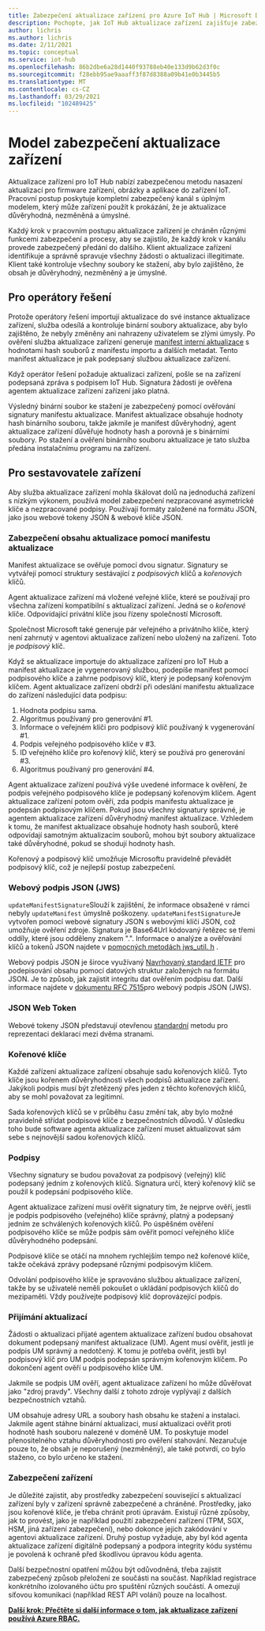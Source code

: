 ```yaml
---
title: Zabezpečení aktualizace zařízení pro Azure IoT Hub | Microsoft Docs
description: Pochopte, jak IoT Hub aktualizace zařízení zajišťuje zabezpečené aktualizace zařízení.
author: lichris
ms.author: lichris
ms.date: 2/11/2021
ms.topic: conceptual
ms.service: iot-hub
ms.openlocfilehash: 86b2dbe6a28d1440f93788eb40e133d9b62d3f0c
ms.sourcegitcommit: f28ebb95ae9aaaff3f87d8388a09b41e0b3445b5
ms.translationtype: MT
ms.contentlocale: cs-CZ
ms.lasthandoff: 03/29/2021
ms.locfileid: "102489425"
---
```

# <a name="device-update-security-model"></a>Model zabezpečení aktualizace zařízení

Aktualizace zařízení pro IoT Hub nabízí zabezpečenou metodu nasazení aktualizací pro firmware zařízení, obrázky a aplikace do zařízení IoT. Pracovní postup poskytuje kompletní zabezpečený kanál s úplným modelem, který může zařízení použít k prokázání, že je aktualizace důvěryhodná, nezměněná a úmyslné.

Každý krok v pracovním postupu aktualizace zařízení je chráněn různými funkcemi zabezpečení a procesy, aby se zajistilo, že každý krok v kanálu provede zabezpečený předání do dalšího. Klient aktualizace zařízení identifikuje a správně spravuje všechny žádosti o aktualizaci illegitimate. Klient také kontroluje všechny soubory ke stažení, aby bylo zajištěno, že obsah je důvěryhodný, nezměněný a je úmyslné.

## <a name="for-solution-operators"></a>Pro operátory řešení

Protože operátory řešení importují aktualizace do své instance aktualizace zařízení, služba odesílá a kontroluje binární soubory aktualizace, aby bylo zajištěno, že nebyly změněny ani nahrazeny uživatelem se zlými úmysly. Po ověření služba aktualizace zařízení generuje [manifest interní aktualizace](./update-manifest.md) s hodnotami hash souborů z manifestu importu a dalších metadat. Tento manifest aktualizace je pak podepsaný službou aktualizace zařízení.

Když operátor řešení požaduje aktualizaci zařízení, pošle se na zařízení podepsaná zpráva s podpisem IoT Hub. Signatura žádosti je ověřena agentem aktualizace zařízení zařízení jako platná. 

Výsledný binární soubor ke stažení je zabezpečený pomocí ověřování signatury manifestu aktualizace. Manifest aktualizace obsahuje hodnoty hash binárního souboru, takže jakmile je manifest důvěryhodný, agent aktualizace zařízení důvěřuje hodnoty hash a porovná je s binárními soubory. Po stažení a ověření binárního souboru aktualizace je tato služba předána instalačnímu programu na zařízení.

## <a name="for-device-builders"></a>Pro sestavovatele zařízení

Aby služba aktualizace zařízení mohla škálovat dolů na jednoduchá zařízení s nízkým výkonem, používá model zabezpečení nezpracované asymetrické klíče a nezpracované podpisy. Používají formáty založené na formátu JSON, jako jsou webové tokeny JSON & webové klíče JSON.

### <a name="securing-update-content-via-the-update-manifest"></a>Zabezpečení obsahu aktualizace pomocí manifestu aktualizace

Manifest aktualizace se ověřuje pomocí dvou signatur. Signatury se vytvářejí pomocí struktury sestávající z *podpisových* klíčů a *kořenových* klíčů.

Agent aktualizace zařízení má vložené veřejné klíče, které se používají pro všechna zařízení kompatibilní s aktualizací zařízení. Jedná se o *kořenové* klíče. Odpovídající privátní klíče jsou řízeny společností Microsoft.

Společnost Microsoft také generuje pár veřejného a privátního klíče, který není zahrnutý v agentovi aktualizace zařízení nebo uložený na zařízení. Toto je *podpisový* klíč.

Když se aktualizace importuje do aktualizace zařízení pro IoT Hub a manifest aktualizace je vygenerovaný službou, podepíše manifest pomocí podpisového klíče a zahrne podpisový klíč, který je podepsaný kořenovým klíčem. Agent aktualizace zařízení obdrží při odeslání manifestu aktualizace do zařízení následující data podpisu:

1. Hodnota podpisu sama.
2. Algoritmus používaný pro generování #1.
3. Informace o veřejném klíči pro podpisový klíč používaný k vygenerování #1.
4. Podpis veřejného podpisového klíče v #3.
5. ID veřejného klíče pro kořenový klíč, který se používá pro generování #3.
6. Algoritmus používaný pro generování #4.

Agent aktualizace zařízení používá výše uvedené informace k ověření, že podpis veřejného podpisového klíče je podepsaný kořenovým klíčem. Agent aktualizace zařízení potom ověří, zda podpis manifestu aktualizace je podepsán podpisovým klíčem. Pokud jsou všechny signatury správné, je agentem aktualizace zařízení důvěryhodný manifest aktualizace. Vzhledem k tomu, že manifest aktualizace obsahuje hodnoty hash souborů, které odpovídají samotným aktualizacím souborů, mohou být soubory aktualizace také důvěryhodné, pokud se shodují hodnoty hash.

Kořenový a podpisový klíč umožňuje Microsoftu pravidelně převádět podpisový klíč, což je nejlepší postup zabezpečení.

### <a name="json-web-signature-jws"></a>Webový podpis JSON (JWS)

`updateManifestSignature`Slouží k zajištění, že informace obsažené v rámci nebyly `updateManifest` úmyslně poškozeny. `updateManifestSignature`Je vytvořen pomocí webové signatury JSON s webovými klíči JSON, což umožňuje ověření zdroje. Signatura je Base64Url kódovaný řetězec se třemi oddíly, které jsou odděleny znakem ".".  Informace o analýze a ověřování klíčů a tokenů JSON najdete v [pomocných metodách jws_util. h](https://github.com/Azure/iot-hub-device-update/tree/main/src/utils/jws_utils) .

Webový podpis JSON je široce využívaný [Navrhovaný standard IETF](https://tools.ietf.org/html/rfc7515) pro podepisování obsahu pomocí datových struktur založených na formátu JSON. Je to způsob, jak zajistit integritu dat ověřením podpisu dat. Další informace najdete v [dokumentu RFC 7515](https://www.rfc-editor.org/info/rfc7515)pro webový podpis JSON (JWS).

### <a name="json-web-token"></a>JSON Web Token

Webové tokeny JSON představují otevřenou [standardní](https://tools.ietf.org/html/rfc7519) metodu pro reprezentaci deklarací mezi dvěma stranami.

### <a name="root-keys"></a>Kořenové klíče

Každé zařízení aktualizace zařízení obsahuje sadu kořenových klíčů. Tyto klíče jsou kořenem důvěryhodnosti všech podpisů aktualizace zařízení. Jakýkoli podpis musí být zřetězený přes jeden z těchto kořenových klíčů, aby se mohl považovat za legitimní.

Sada kořenových klíčů se v průběhu času změní tak, aby bylo možné pravidelně střídat podpisové klíče z bezpečnostních důvodů. V důsledku toho bude software agenta aktualizace zařízení muset aktualizovat sám sebe s nejnovější sadou kořenových klíčů. 

### <a name="signatures"></a>Podpisy

Všechny signatury se budou považovat za podpisový (veřejný) klíč podepsaný jedním z kořenových klíčů. Signatura určí, který kořenový klíč se použil k podepsání podpisového klíče. 

Agent aktualizace zařízení musí ověřit signatury tím, že nejprve ověří, jestli je podpis podpisového (veřejného) klíče správný, platný a podepsaný jedním ze schválených kořenových klíčů. Po úspěšném ověření podpisového klíče se může podpis sám ověřit pomocí veřejného klíče důvěryhodného podepsání.

Podpisové klíče se otáčí na mnohem rychlejším tempo než kořenové klíče, takže očekává zprávy podepsané různými podpisovým klíčem. 

Odvolání podpisového klíče je spravováno službou aktualizace zařízení, takže by se uživatelé neměli pokoušet o ukládání podpisových klíčů do mezipaměti. Vždy používejte podpisový klíč doprovázející podpis.

### <a name="receiving-updates"></a>Přijímání aktualizací

Žádosti o aktualizaci přijaté agentem aktualizace zařízení budou obsahovat dokument podepsaný manifest aktualizace (UM). Agent musí ověřit, jestli je podpis UM správný a nedotčený. K tomu je potřeba ověřit, jestli byl podpisový klíč pro UM podpis podepsán správným kořenovým klíčem. Po dokončení agent ověří u podpisového klíče UM.

Jakmile se podpis UM ověří, agent aktualizace zařízení ho může důvěřovat jako "zdroj pravdy". Všechny další z tohoto zdroje vyplývají z dalších bezpečnostních vztahů. 

UM obsahuje adresy URL a soubory hash obsahu ke stažení a instalaci. Jakmile agent stáhne binární aktualizaci, musí aktualizaci ověřit proti hodnotě hash souboru nalezené v doméně UM. To poskytuje model přenositelného vztahu důvěryhodnosti pro ověření stahování. Nezaručuje pouze to, že obsah je neporušený (nezměněný), ale také potvrdí, co bylo staženo, co bylo určeno ke stažení. 

### <a name="securing-the-device"></a>Zabezpečení zařízení

Je důležité zajistit, aby prostředky zabezpečení související s aktualizací zařízení byly v zařízení správně zabezpečené a chráněné. Prostředky, jako jsou kořenové klíče, je třeba chránit proti úpravám. Existují různé způsoby, jak to provést, jako je například použití zabezpečení zařízení (TPM, SGX, HSM, jiná zařízení zabezpečení), nebo dokonce jejich zakódování v agentovi aktualizace zařízení. Druhý postup vyžaduje, aby byl kód agenta aktualizace zařízení digitálně podepsaný a podpora integrity kódu systému je povolená k ochraně před škodlivou úpravou kódu agenta.

Další bezpečnostní opatření můžou být odůvodněná, třeba zajistit zabezpečený způsob přeložení ze součásti na součást. Například registrace konkrétního izolovaného účtu pro spuštění různých součástí. A omezují síťovou komunikaci (například REST API volání) pouze na localhost.

**[Další krok: Přečtěte si další informace o tom, jak aktualizace zařízení používá Azure RBAC.](.\device-update-control-access.md)**